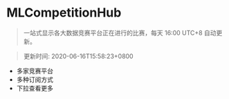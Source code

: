 # MLCompetitionHub

> 一站式显示各大数据竞赛平台正在进行的比赛，每天 16:00 UTC+8 自动更新。
  
> 更新时间: 2020-06-16T15:58:23+0800 

* 多家竞赛平台
* 多种订阅方式
* 下拉查看更多